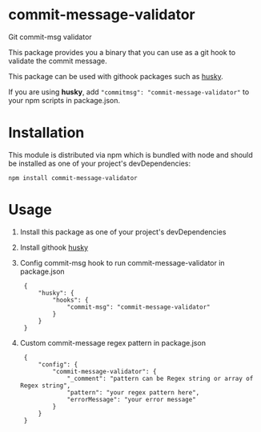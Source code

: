 # commit-message-validator
Git commit-msg validator

This package provides you a binary that you can use as a git hook to validate the commit message.

This package can be used with githook packages such as [husky](https://www.npmjs.com/package/husky).

If you are using **husky**, add `"commitmsg": "commit-message-validator"` to your npm scripts in package.json.

# Installation

This module is distributed via npm which is bundled with node and should be installed as one of your project's devDependencies:

    npm install commit-message-validator

# Usage

1. Install this package as one of your project's devDependencies
2. Install githook [husky](https://www.npmjs.com/package/husky)
3. Config commit-msg hook to run commit-message-validator in package.json

        {
            "husky": {
                "hooks": {
                    "commit-msg": "commit-message-validator"
                }
            }
        }
4. Custom commit-message regex pattern in package.json

        {
            "config": {
                "commit-message-validator": {
                    "_comment": "pattern can be Regex string or array of Regex string",
                    "pattern": "your regex pattern here",
                    "errorMessage": "your error message"
                }
            }
        }
